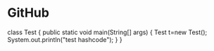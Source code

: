# GitHub
class Test
{
public static void main(String[] args)
{
Test t=new Test();
System.out.println("test hashcode");
}
}
